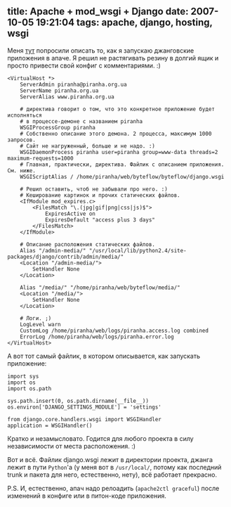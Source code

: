 title: Apache + mod_wsgi + Django
date: 2007-10-05 19:21:04
tags: apache, django, hosting, wsgi
----


Меня [тут][1] попросили описать то, как я запускаю джанговские приложения в апаче. Я решил не растягивать резину в долгий ящик и просто привести свой конфиг с комментариями. :)

    <VirtualHost *>
        ServerAdmin piranha@piranha.org.ua
        ServerName piranha.org.ua
        ServerAlias www.piranha.org.ua

        # директива говорит о том, что это конкретное приложение будет исполняться
        # в процессе-демоне с названием piranha
        WSGIProcessGroup piranha
        # Собственно описание этого демона. 2 процесса, максимум 1000 запросов.
        # Сайт не нагруженный, больше и не надо. :)
        WSGIDaemonProcess piranha user=piranha group=www-data threads=2 maximum-requests=1000
        # Главная, практически, директива. Файлик с описанием приложения. См. ниже.
        WSGIScriptAlias / /home/piranha/web/byteflow/byteflow/django.wsgi

        # Решил оставить, чтоб не забывали про него. :)
        # Кеширование картинок и прочих статических файлов.
        <IfModule mod_expires.c>
            <FilesMatch "\.(jpg|gif|png|css|js)$">
                ExpiresActive on
                ExpiresDefault "access plus 3 days"
            </FilesMatch>
        </IfModule>

        # Описание расположения статических файлов.
        Alias "/admin-media/" "/usr/local/lib/python2.4/site-packages/django/contrib/admin/media/"
        <Location "/admin-media/">
            SetHandler None
        </Location>

        Alias "/media/" "/home/piranha/web/byteflow/media/"
        <Location "/media/">
            SetHandler None
        </Location>

        # Логи. ;)
        LogLevel warn
        CustomLog /home/piranha/web/logs/piranha.access.log combined
        ErrorLog /home/piranha/web/logs/piranha.error.log
    </VirtualHost>

А вот тот самый файлик, в котором описывается, как запускать приложение:

    import sys
    import os
    import os.path

    sys.path.insert(0, os.path.dirname(__file__))
    os.environ['DJANGO_SETTINGS_MODULE'] = 'settings'

    from django.core.handlers.wsgi import WSGIHandler
    application = WSGIHandler()

Кратко и незамысловато. Годится для любого проекта в силу независимости от места расположения. :)

Вот и всё. Файлик django.wsgi лежит в директории проекта, джанга лежит в пути `Python`'а 
(у меня вот в `/usr/local/`, потому как последний trunk и пакета для него, естественно, нету),
всё работает прекрасно.

P.S. И, естественно, апач надо релоадить (`apache2ctl graceful`) после изменений в конфиге или в питон-коде приложения.

[1]: https://solovyov.net/blog/2007/modwsgi/#c99
